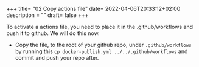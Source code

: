 +++
title= "02 Copy actions file"
date= 2022-04-06T20:33:12+02:00
description = ""
draft= false
+++

To activate a actions file, you need to place it in the .github/workflows and push it to github. We will do this now.

- Copy the file, to the root of your github repo, under `.github/workflows` by running this `cp docker-publish.yml ../../.github/workflows` and commit and push your repo after.
